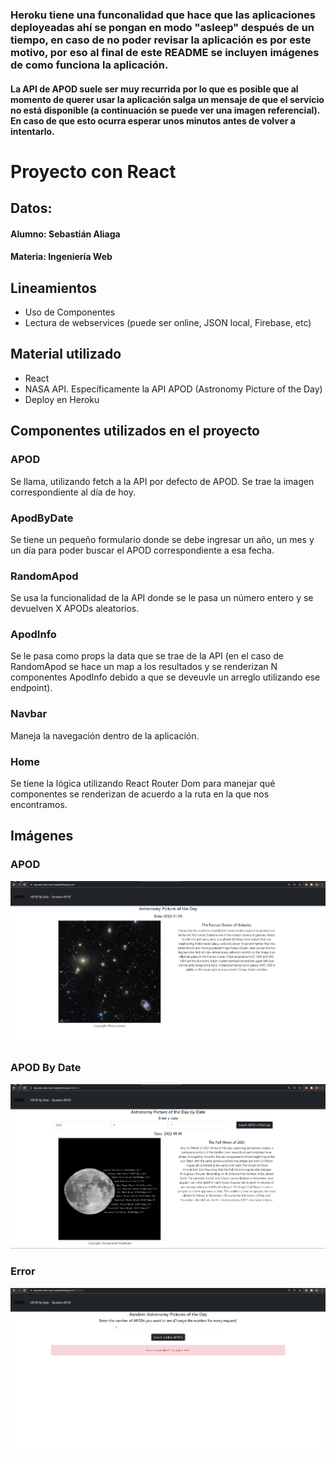 ### Heroku tiene una funconalidad que hace que las aplicaciones deployeadas ahí se pongan en modo "asleep" después de un tiempo, en caso de no poder revisar la aplicación es por este motivo, por eso al final de este README se incluyen imágenes de como funciona la aplicación.   
#### La API de APOD suele ser muy recurrida por lo que es posible que al momento de querer usar la aplicación salga un mensaje de que el servicio no está disponible (a continuación se puede ver una imagen referencial). En caso de que esto ocurra esperar unos minutos antes de volver a intentarlo. 
# Proyecto con React
## Datos:
#### Alumno: Sebastián Aliaga
#### Materia: Ingeniería Web 

## Lineamientos
* Uso de Componentes
* Lectura de webservices (puede ser online, JSON local, Firebase, etc)

## Material utilizado
- React
- NASA API. Específicamente la API APOD (Astronomy Picture of the Day)
- Deploy en Heroku

## Componentes utilizados en el proyecto 
### APOD
Se llama, utilizando fetch a la API por defecto de APOD. Se trae la imagen correspondiente al día de hoy. 

### ApodByDate
Se tiene un pequeño formulario donde se debe ingresar un año, un mes y un día para poder buscar el APOD correspondiente a esa fecha. 

### RandomApod 
Se usa la funcionalidad de la API donde se le pasa un número entero y se devuelven X APODs aleatorios. 

### ApodInfo 
Se le pasa como props la data que se trae de la API (en el caso de RandomApod se hace un map a los resultados y se renderizan N componentes ApodInfo debido a que se deveuvle un arreglo utilizando ese endpoint). 

### Navbar 
Maneja la navegación dentro de la aplicación. 

### Home 
Se tiene la lógica utilizando React Router Dom para manejar qué componentes se renderizan de acuerdo a la ruta en la que nos encontramos. 

## Imágenes 
### APOD 
![APOD Image](https://github.com/SebasAB/nasa-api-app/blob/main/images/apod.png)

### APOD By Date

![APOD By Date Image](https://github.com/SebasAB/nasa-api-app/blob/main/images/apod-by-date.png)

### Error
![Error Image](https://github.com/SebasAB/nasa-api-app/blob/main/images/error-img.png)

